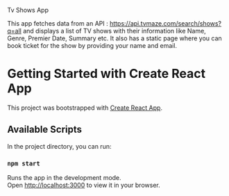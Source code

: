 Tv Shows App

This app fetches data from an API : https://api.tvmaze.com/search/shows?q=all and displays a list of TV shows with their information like Name, Genre, Premier Date, Summary etc.
It also has a static page where you can book ticket for the show by providing your name and email.


# Getting Started with Create React App

This project was bootstrapped with [Create React App](https://github.com/facebook/create-react-app).

## Available Scripts

In the project directory, you can run:

### `npm start`

Runs the app in the development mode.\
Open [http://localhost:3000](http://localhost:3000) to view it in your browser.
